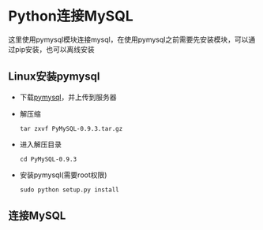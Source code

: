 # Python连接MySQL

这里使用pymysql模块连接mysql，在使用pymysql之前需要先安装模块，可以通过pip安装，也可以离线安装

## Linux安装pymysql

- 下载[pymysql](https://pypi.org/)，并上传到服务器

- 解压缩

  ```shell
  tar zxvf PyMySQL-0.9.3.tar.gz
  ```

- 进入解压目录

  ```shell
  cd PyMySQL-0.9.3
  ```

- 安装pymysql(需要root权限)

  ```shell
  sudo python setup.py install
  ```

## 连接MySQL



